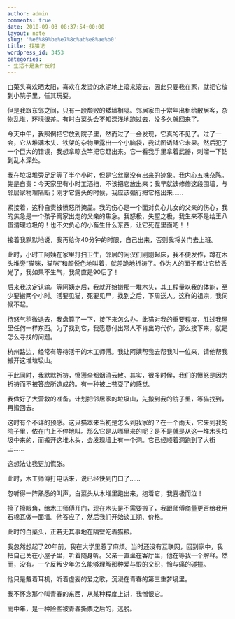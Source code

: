 ```yaml
---
author: admin
comments: true
date: 2010-09-03 08:37:54+00:00
layout: note
slug: '%e6%89%be%e7%8c%ab%e8%ae%b0'
title: 找猫记
wordpress_id: 3453
categories:
- 生活不是条件反射
---
```


白菜头喜欢晒太阳，喜欢在发烫的水泥地上滚来滚去，因此只要我在家，就把它放到小院子里，任其玩耍。

 

但是我跟东邻之间，只有一段颓败的矮墙相隔。邻居家由于常年出租给散居客，杂物乱堆，环境很差。有时白菜头会不知深浅地跑过去，没多久就回来了。

 

今天中午，我照例把它放到院子里，然而过了一会发现，它真的不见了。过了一会，它从堆满木头、铁架的杂物里露出一个小脑袋，我试图诱降它未果。然后犯了一个巨大的错误，我想拿晾衣竿把它赶出来。它一看我手里拿着武器，刺溜一下钻到乱木深处。

 

我在垃圾堆旁足足等了半个小时，但是它丝毫没有出来的迹象。我内心五味杂陈。先是自责：今天家里有小时工洒扫，不该把它放出来；我早就该修修这段围墙，与邻居家物理隔断；刚才它露头的时候，我应该强行把它拖出来……

 

紧接着，这种自责被愤怒所掩盖。我的伤心是一个面对负心儿女的父亲的伤心，我的焦急是一个孩子离家出走的父亲的焦急。我怒极，失望之极，我生来不是给王八蛋清理垃圾的！也不欠负心的小畜生什么东西，让它死在里面吧！！

 

接着我默默地说，我再给你40分钟的时限，自己出来，否则我将关门去上班。

 

此时，小时工阿姨在家里打扫卫生，邻居的闲汉们刚刚起床，我不便发作，蹲在木头堆旁“猫咪，猫咪”和颜悦色地叫着，就差跪地祈祷了。作为人的面子都让它给丢光了，我如果不生气，我简直是90后了！

 

后来我决定认输。等阿姨走后，我就开始搬那一堆木头，其工程量以我的体能，至少要搬两个小时。活要见猫，死要见尸，找到之后，下周送人。这样的祖宗，我伺候不起。

 

待怒气稍微退去，我盘算了一下，接下来怎么办。此猫对我的重要程度，胜过我屋里任何一样东西。为了找到它，我愿意付出常人不肯出的代价。那么接下来，就是怎么寻找的问题。

 

杭州路边，经常有等待活干的木工师傅。我让阿姨帮我去帮我叫一位来，请他帮我搬开这堆垃圾山。

 

于此同时，我默默祈祷，愤懑全都烟消云散。其实，很多时候，我们的愤怒是因为祈祷而不被答应所造成的。有一种被上苍耍了的感觉。

 

我做好了大营救的准备。计划把邻居家的垃圾山，先搬到我的院子里，等猫找到，再搬回去。

 

这时有个不详的预感。这只猫本来当初是怎么到我家的？在一个雨天，它来到我的院子里，依在门上不停地叫。那么它是从哪里来的呢？是不是就是从这一堆木头垃圾中来的，而搬开这堆木头，会发现墙上有一个洞。它已经顺着洞跑到了大街上……

 

这想法让我更加慌张。

 

此时，木工师傅打电话来，说已经快到门口了……

 

忽听得一阵熟悉的叫声，白菜头从木堆里跑出来，抱着它，我喜极而泣！

 

擦了擦眼角，给木工师傅开门，现在木头是不需要搬了，我跟师傅商量更否给我用石棉瓦做一面墙。他答应了，然后我们开始谈工期、价格。

 

此时的白菜头，正若无其事地在隔壁吃着猫粮。

 

我忽然想起了20年前，我在大学里惹了麻烦。当时还没有互联网，回到家中，我把自己关在小屋子里，听着随身听。父亲一直坐在客厅里，他在等我一个解释。然而，没有。一个反叛少年怎么能够理解那种爱与恨的交织，怜与痛的碰撞。

 

他只是戴着耳机，听着虚妄的爱之歌，沉浸在青春的第三重梦境里。

 

我不怀念那个叫青春的东西，从某种程度上讲，我憎恨它。

 

而中年，是一种险些被青春撕票之后的，逃脱。
